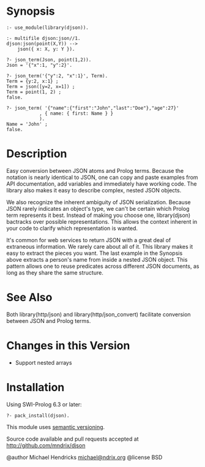 # Synopsis

    :- use_module(library(djson)).

    :- multifile djson:json//1.
    djson:json(point(X,Y)) -->
        json({ x: X, y: Y }).

    ?- json_term(Json, point(1,2)).
    Json = '{"x":1, "y":2}'.

    ?- json_term('{"y":2, "x":1}', Term).
    Term = {y:2, x:1} ;
    Term = json([y=2, x=1]) ;
    Term = point(1, 2) ;
    false.

    ?- json_term( '{"name":{"first":"John","last":"Doe"},"age":27}'
                , { name: { first: Name } }
                ).
    Name = 'John' ;
    false.

# Description

Easy conversion between JSON atoms and Prolog terms.  Because the notation is nearly identical to JSON, one can copy and paste examples from API documentation, add variables and immediately have working code.  The library also makes it easy to describe complex, nested JSON objects.

We also recognize the inherent ambiguity of JSON serialization.  Because JSON rarely indicates an object's type, we can't be certain which Prolog term represents it best.  Instead of making you choose one, library(djson) bactracks over possible representations.  This allows the context inherent in your code to clarify which representation is wanted.

It's common for web services to return JSON with a great deal of extraneous information.  We rarely care about all of it.  This library makes it easy to extract the pieces you want.  The last example in the Synopsis above extracts a person's name from inside a nested JSON object.  This pattern allows one to reuse predicates across different JSON documents, as long as they share the same structure.

# See Also

Both library(http/json) and library(http/json_convert) facilitate conversion between JSON and Prolog terms.

# Changes in this Version

  * Support nested arrays

# Installation

Using SWI-Prolog 6.3 or later:

    ?- pack_install(djson).

This module uses [semantic versioning](http://semver.org/).

Source code available and pull requests accepted at
http://github.com/mndrix/djson

@author Michael Hendricks <michael@ndrix.org>
@license BSD
